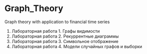 # Graph_Theory
Graph theory with application to financial time series


1. Лабораторная работа 1. Графы видимости
2. Лабораторная работа 2. Рекуррентные диаграммы
3. Лабораторная работа 3. Символьное отображение
4. Лабораторная работа 4. Модели случайных графов и выборки
